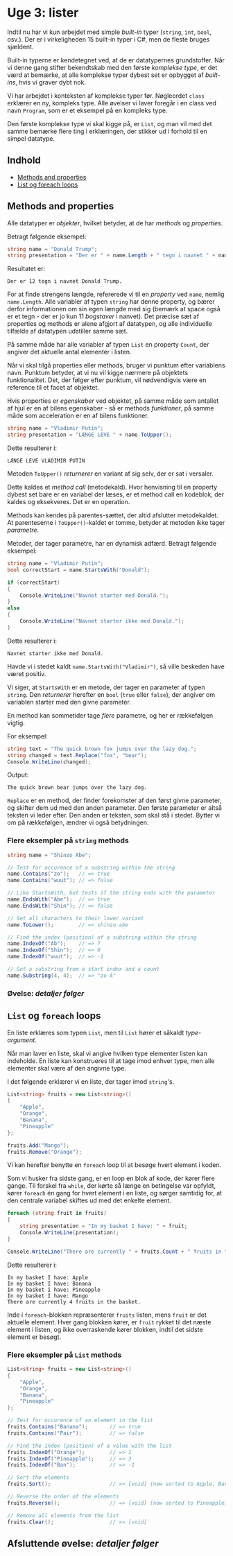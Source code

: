 # Uge 3: lister
Indtil nu har vi kun arbejdet med simple _built-in_ typer (`string`, `ìnt`, `bool`, osv.). Der er i virkeligheden 15 built-in typer i C#, men de fleste bruges sjældent.

Built-in typerne er kendetegnet ved, at de er datatypernes grundstoffer. Når vi denne gang stifter bekendtskab med den første _komplekse type_, er det værd at bemærke, at alle komplekse typer dybest set er opbygget af _built-ins_, hvis vi graver dybt nok.

Vi har arbejdet i konteksten af komplekse typer før. Nøgleordet `class` erklærer en ny, kompleks type. Alle øvelser vi laver foregår i en class ved navn `Program`, som er et eksempel på en kompleks type.

Den første komplekse type vi skal kigge på, er `List`, og man vil med det samme bemærke flere ting i erklæringen, der stikker ud i forhold til en simpel datatype.

## Indhold

- [Methods and properties](#methods-and-properties)
- [List og foreach loops](#list-og-foreach-loops)

## Methods and properties

Alle datatyper er _objekter_, hvilket betyder, at de har _methods_ og _properties_.

Betragt følgende eksempel:

```csharp
string name = "Donald Trump";
string presentation = "Der er " + name.Length + " tegn i navnet " + name + ".";
```

Resultatet er:

```
Der er 12 tegn i navnet Donald Trump.
```

For at finde strengens længde, refererede vi til en _property_ ved `name`, nemlig `name.Length`. Alle variabler af typen `string` har denne property, og bærer derfor informationen om sin egen længde med sig (bemærk at space også er et tegn - der er jo kun 11 _bogstaver_ i nanvet). Det præcise sæt af properties og methods er alene afgjort af datatypen, og alle individuelle tilfælde af datatypen udstiller samme sæt.

På samme måde har alle variabler af typen `List` en property `Count`, der angiver det aktuelle antal elementer i listen.

Når vi skal tilgå properties eller methods, bruger vi punktum efter variablens navn. Punktum betyder, at vi nu vil kigge nærmere på objektets funktionalitet. Det, der følger efter punktum, vil nødvendigvis være en reference til et facet af objektet.

Hvis properties er _egenskaber_ ved objektet, på samme måde som antallet af hjul er en af bilens egenskaber - så er methods _funktioner_, på samme måde som acceleration er en af bilens funktioner.

```csharp
string name = "Vladimir Putin";
string presentation = "LÆNGE LEVE " + name.ToUpper();
```

Dette resulterer i:

```
LÆNGE LEVE VLADIMIR PUTIN
```

Metoden `ToUpper()` _returnerer_ en variant af sig selv, der er sat i versaler.

Dette kaldes et _method call_ (metodekald). Hvor henvisning til en property dybest set bare er en variabel der læses, er et method call en kodeblok, der kaldes og eksekveres. Det er en operation.

Methods kan kendes på parentes-sættet, der altid afslutter metodekaldet. At parenteserne i `ToUpper()`-kaldet er tomme, betyder at metoden ikke tager _parametre_.

Metoder, der tager parametre, har en dynamisk adfærd. Betragt følgende eksempel:

```csharp
string name = "Vladimir Putin";
bool correctStart = name.StartsWith("Donald");

if (correctStart) 
{
    Console.WriteLine("Navnet starter med Donald.");
}
else 
{
    Console.WriteLine("Navnet starter ikke med Donald.");
}
```
Dette resulterer i:

```
Navnet starter ikke med Donald.
```

Havde vi i stedet kaldt `name.StartsWith("Vladimir")`, så ville beskeden have været positiv. 

Vi siger, at `StartsWith` er en metode, der tager en parameter af typen `string`. Den _returnerer_ herefter en `bool` (`true` eller `false`), der angiver om variablen starter med den givne parameter.

En method kan sommetider tage _flere_ parametre, og her er rækkefølgen vigtig.

For eksempel:

```csharp
string text = "The quick brown fox jumps over the lazy dog.";
string changed = text.Replace("fox", "bear");
Console.WriteLine(changed);
```

Output:

```
The quick brown bear jumps over the lazy dog.
```

`Replace` er en method, der finder forekomster af den først givne parameter, og skifter dem ud med den anden parameter. Den første parameter er altså teksten vi leder efter. Den anden er teksten, som skal stå i stedet. Bytter vi om på rækkefølgen, ændrer vi også betydningen.

### Flere eksempler på `string` methods

```csharp
string name = "Shinzo Abe";

// Test for occurence of a substring within the string
name.Contains("zo");   // => true
name.Contains("wuut"); // => false

// Like StartsWith, but tests if the string ends with the parameter
name.EndsWith("Abe");  // => true
name.EndsWith("Shin"); // => false

// Set all characters to their lower variant
name.ToLower();        // => shinzo abe

// Find the index (position) of a substring within the string
name.IndexOf("Ab");    // => 7
name.IndexOf("Shin");  // => 0
name.IndexOf("wuut");  // => -1

// Get a substring from a start index and a count
name.Substring(4, 4);  // => "zo A"
```

### Øvelse: _detaljer følger_

## `List` og `foreach` loops

En liste erklæres som typen `List`, men til `List` hører et såkaldt _type-argument_.

Når man laver en liste, skal vi angive hvilken type elementer listen kan indeholde. En liste kan konstrueres til at tage imod enhver type, men alle elementer skal være af den angivne type.

I det følgende erklærer vi en liste, der tager imod `string`'s.

```csharp
List<string> fruits = new List<string>() 
{
    "Apple",
    "Orange",
    "Banana",
    "Pineapple"
};

fruits.Add("Mango");
fruits.Remove("Orange");
```

Vi kan herefter benytte en `foreach` loop til at besøge hvert element i koden.

Som vi husker fra sidste gang, er en loop en blok af kode, der kører flere gange. Til forskel fra `while`, der kørte så længe en betingelse var opfyldt, kører `foreach` én gang for hvert element i en liste, og sørger samtidig for, at den centrale variabel skiftes ud med det enkelte element.

```csharp
foreach (string fruit in fruits) 
{
    string presentation = "In my basket I have: " + fruit;
    Console.WriteLine(presentation);
}

Console.WriteLine("There are currently " + fruits.Count + " fruits in the basket.");
```

Dette resulterer i:

```
In my basket I have: Apple
In my basket I have: Banana
In my basket I have: Pineapple
In my basket I have: Mango
There are currently 4 fruits in the basket.
```

Inde i `foreach`-blokken repræsenterer `fruits` listen, mens `fruit` er det aktuelle element. Hver gang blokken kører, er `fruit` rykket til det næste element i listen, og ikke overraskende kører blokken, indtil det sidste element er besøgt.

### Flere eksempler på `List` methods
```csharp
List<string> fruits = new List<string>() 
{
    "Apple",
    "Orange",
    "Banana",
    "Pineapple"
};

// Test for occurence of an element in the list
fruits.Contains("Banana");       // => true
fruits.Contains("Pair");         // => false

// Find the index (position) of a value with the list
fruits.IndexOf("Orange");        // => 1
fruits.IndexOf("Pineapple");     // => 3
fruits.IndexOf("Ban");           // => -1

// Sort the elements
fruits.Sort();                   // => [void] (now sorted to Apple, Banana, Orange, Pineapple)

// Reverse the order of the elements
fruits.Reverse();                // => [void] (now sorted to Pineapple, Orange, Banana, Apple)

// Remove all elements from the list
fruits.Clear();                  // => [void]
```

## Afsluttende øvelse: _detaljer følger_